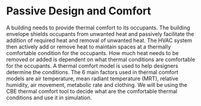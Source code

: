 # Passive Design and Comfort
A building needs to provide thermal comfort to its occupants. The building envelope shields occupants from unwanted heat and passively facilitate the addition of required heat and removal of unwanted heat. The HVAC system then actively add or remove heat to maintain spaces at a thermally comfortable condition for the occupants. How much heat needs to be removed or added is dependent on what thermal conditions are comfortable for the occupants. A thermal comfort model is used to help designers determine the conditions. The 6 main factors used in thermal comfort models are air temperature, mean radiant temperature (MRT), relative humidity, air movement, metabolic rate and clothing. We will be using the CBE thermal comfort tool to decide what are the comfortable thermal conditions and use it in simulation.

